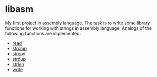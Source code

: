 # libasm

My first project in assembly language. The task is to write some library functions for working with strings in assembly language.
Analogs of the following functions are implemented:
* [read](https://man7.org/linux/man-pages/man2/read.2.html)
* [strcmp](https://man7.org/linux/man-pages/man3/strcmp.3.html)
* [strcpy](https://man7.org/linux/man-pages/man3/strcpy.3.html)
* [strdup](https://man7.org/linux/man-pages/man3/strdup.3.html)
* [strlen](https://man7.org/linux/man-pages/man3/strlen.3.html)
* [write](https://man7.org/linux/man-pages/man2/write.2.html)
